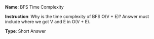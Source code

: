 **Name**: BFS Time Complexity

**Instruction**: Why is the time complexity of BFS O(V + E)? Answer must include where we got V and E in O(V + E).

**Type**: Short Answer